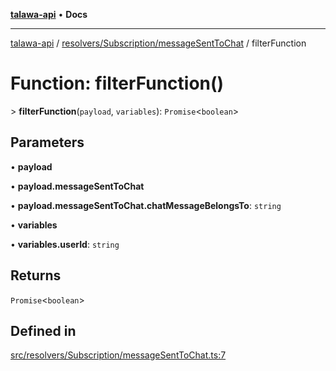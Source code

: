 [**talawa-api**](../../../../README.md) • **Docs**

***

[talawa-api](../../../../modules.md) / [resolvers/Subscription/messageSentToChat](../README.md) / filterFunction

# Function: filterFunction()

\> **filterFunction**(`payload`, `variables`): `Promise`\<`boolean`\>

## Parameters

• **payload**

• **payload.messageSentToChat**

• **payload.messageSentToChat.chatMessageBelongsTo**: `string`

• **variables**

• **variables.userId**: `string`

## Returns

`Promise`\<`boolean`\>

## Defined in

[src/resolvers/Subscription/messageSentToChat.ts:7](https://github.com/PalisadoesFoundation/talawa-api/blob/92443bb6a5ff3ed66457149a509401986a82e570/src/resolvers/Subscription/messageSentToChat.ts#L7)
